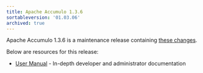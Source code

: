 ```yaml
---
title: Apache Accumulo 1.3.6
sortableversion: '01.03.06'
archived: true
---
```


Apache Accumulo 1.3.6 is a maintenance release containing [these changes][changes].

Below are resources for this release:

* [User Manual] - In-depth developer and administrator documentation

[changes]: https://github.com/apache/accumulo/blob/1.3.6/CHANGES
[User Manual]: /1.3/user_manual/
